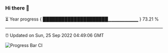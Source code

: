 ### Hi there 👋

⏳ Year progress { █████████████████████▁▁▁▁▁▁▁▁▁ } 73.21 %

---

⏰ Updated on Sun, 25 Sep 2022 04:49:06 GMT

![Progress Bar CI](https://github.com/liununu/liununu/workflows/Progress%20Bar%20CI/badge.svg)

